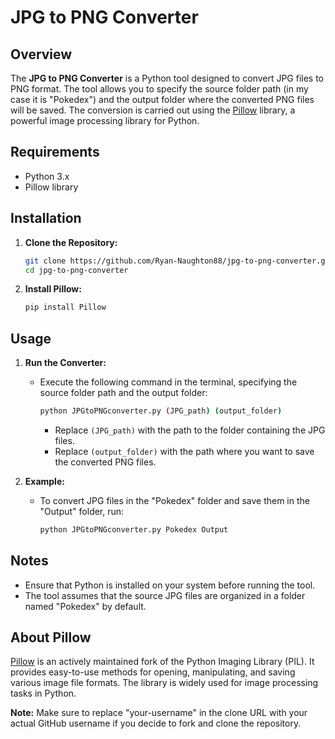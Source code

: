 # JPG to PNG Converter

## Overview

The **JPG to PNG Converter** is a Python tool designed to convert JPG files to PNG format. The tool allows you to specify the source folder path (in my case it is "Pokedex") and the output folder where the converted PNG files will be saved. The conversion is carried out using the [Pillow](https://pillow.readthedocs.io/en/stable/) library, a powerful image processing library for Python.

## Requirements

- Python 3.x
- Pillow library

## Installation

1. **Clone the Repository:**
   ```bash
   git clone https://github.com/Ryan-Naughton88/jpg-to-png-converter.git
   cd jpg-to-png-converter
   ```

2. **Install Pillow:**
   ```bash
   pip install Pillow
   ```

## Usage

1. **Run the Converter:**
   - Execute the following command in the terminal, specifying the source folder path and the output folder:
     ```bash
     python JPGtoPNGconverter.py (JPG_path) (output_folder)
     ```
     - Replace `(JPG_path)` with the path to the folder containing the JPG files.
     - Replace `(output_folder)` with the path where you want to save the converted PNG files.

2. **Example:**
   - To convert JPG files in the "Pokedex" folder and save them in the "Output" folder, run:
     ```bash
     python JPGtoPNGconverter.py Pokedex Output
     ```

## Notes

- Ensure that Python is installed on your system before running the tool.
- The tool assumes that the source JPG files are organized in a folder named "Pokedex" by default.

## About Pillow

[Pillow](https://pillow.readthedocs.io/en/stable/) is an actively maintained fork of the Python Imaging Library (PIL). It provides easy-to-use methods for opening, manipulating, and saving various image file formats. The library is widely used for image processing tasks in Python.

**Note:** Make sure to replace "your-username" in the clone URL with your actual GitHub username if you decide to fork and clone the repository.
